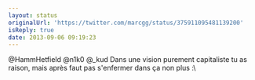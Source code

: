 ```yaml
---
layout: status
originalUrl: 'https://twitter.com/marcgg/status/375911095481139200'
isReply: true
date: 2013-09-06 09:19:23
---
```


@HammHetfield @n1k0 @_kud Dans une vision purement capitaliste tu as raison, mais après faut pas s'enfermer dans ça non plus :\
